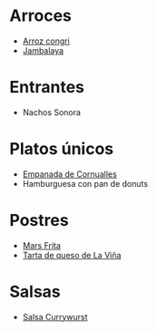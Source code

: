 # Arroces
* [Arroz congri](https://github.com/gwannon/Recetas/blob/main/Arroces/ArrozCongri.md)
* [Jambalaya](https://github.com/gwannon/Recetas/blob/main/Arroces/Jambalaya.md)
# Entrantes
* Nachos Sonora 
# Platos únicos
* [Empanada de Cornualles](https://github.com/gwannon/Recetas/blob/main/PlatosUnicos/EmpanadaDeCornualles.md)
* Hamburguesa con pan de donuts
# Postres
* [Mars Frita](https://github.com/gwannon/Recetas/blob/main/Postres/MarsFrita.md)
* [Tarta de queso de La Viña](https://github.com/gwannon/Recetas/blob/main/Postres/TartaDeQuesoDeLaVi%C3%B1aEnAirFryer.md)
# Salsas
* [Salsa Currywurst](https://github.com/gwannon/Recetas/blob/main/Salsas/SalsaCurrywurst.md)
